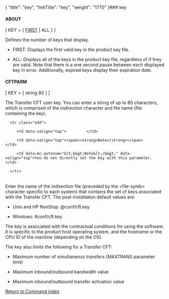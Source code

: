 {
    "title": "key",
    "linkTitle": "key",
    "weight": "1770"
}### <span id="key"></span>key

#### ABOUT

\[ KEY = { <u>FIRST</u> | ALL } \]

Defines the number of keys that display.

-   FIRST: Displays the first valid key in the product key file.
-   ALL: Displays all of the keys in the product key file, regardless of if they are valid. Note that there is a one second pause between each displayed key in error. Additionally, expired keys display their expiration date.

#### CFTPARM

\[ KEY = { string 80 } \]

The Transfer CFT user key. You can enter a string of up to 80 characters, which is comprised of the indirection character and file name (file containing the key).

<table data-cellpadding="0" data-cellspacing="0">
   <tbody>
      <tr class="odd">
         <td data-valign="top">         </td>
         <td data-valign="top"><span><strong>Note</strong></span>         </td>
         <td data-mc-autonum="&lt;b&gt;Note&lt;/b&gt;" data-valign="top">You do not directly set the key with this parameter.         </td>
      </tr>
   </tbody>
</table>

Enter the name of the indirection file (preceded by the &lt;file-symb> character specific to each system) that contains the set of keys associated with the Transfer CFT. The post-installation default values are:

-   Unix and HP NonStop: @conf/cft.key
-   Windows: #conf/cft.key

The key is associated with the contractual conditions for using the software. It is specific to the product host operating system, and the hostname or the CPU ID of the machine (depending on the OS).

The key also limits the following for a Transfer CFT:

-   Maximum number of simultaneous transfers (MAXTRANS parameter limit)
-   Maximum inbound/outbound bandwidth value
-   Maximum inbound/outbound transfer activation value

[Return to Command index](../)
